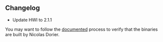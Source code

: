## Changelog

* Update HWI to 2.1.1

You may want to follow the [documented](https://github.com/btcpayserver/BTCPayServer.Vault/blob/master/docs/HowToVerify.md) process to verify that the binaries are built by Nicolas Dorier.
